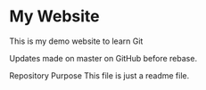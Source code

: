 ﻿# My Website

This is my demo website to learn Git

Updates made on master on GitHub before rebase.

 Repository Purpose
This file is just a readme file.
